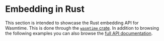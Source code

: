 # Embedding in Rust

This section is intended to showcase the Rust embedding API for Wasmtime. This
is done through the [`wasmtime` crate](https://crates.io/crates/wasmtime). In
addition to browsing the following examples you can also browse the [full API
documentation](https://docs.rs/wasmtime).
